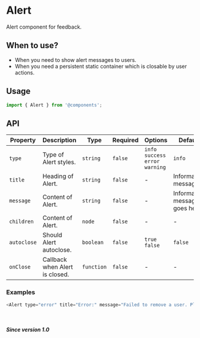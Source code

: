 # Alert

Alert component for feedback.

## When to use?

- When you need to show alert messages to users.
- When you need a persistent static container which is closable by user actions.

## Usage

```js
import { Alert } from '@components';
```

## API

| Property | Description | Type | Required | Options | Default |
|---|---|---|---|---|---|
| ``type`` | Type of Alert styles. | ``string`` | ``false`` | ``info`` ``success`` ``error`` ``warning`` | ``info`` |
| ``title`` | Heading of Alert. | ``string`` | ``false`` | - | Information message: |
| ``message`` | Content of Alert. | ``string`` | ``false`` | - | Information message goes here. |
| ``children`` | Content of Alert. | ``node`` | ``false`` | - | - |
| ``autoclose`` | Should Alert autoclose. | ``boolean`` | ``false`` | ``true`` ``false`` | ``false`` |
| ``onClose`` | Callback when Alert is closed. | ``function`` | ``false`` | - | - |

### Examples

```js
<Alert type="error" title="Error:" message="Failed to remove a user. Please try again." />
```

<!-- STORY -->

<br />

##### Since version 1.0
